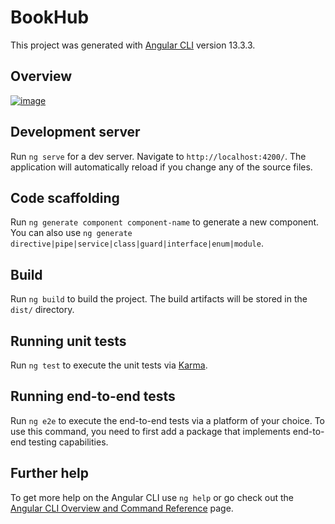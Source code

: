 # BookHub

This project was generated with [Angular CLI](https://github.com/angular/angular-cli) version 13.3.3.

## Overview

[![image](https://i.ibb.co/RYq0Ybq/screencapture-localhost-4200-2022-04-26-11-12-56-1.png)](https://softuni.bg/trainings/3603/angular-march-2022)

## Development server

Run `ng serve` for a dev server. Navigate to `http://localhost:4200/`. The application will automatically reload if you change any of the source files.

## Code scaffolding

Run `ng generate component component-name` to generate a new component. You can also use `ng generate directive|pipe|service|class|guard|interface|enum|module`.

## Build

Run `ng build` to build the project. The build artifacts will be stored in the `dist/` directory.

## Running unit tests

Run `ng test` to execute the unit tests via [Karma](https://karma-runner.github.io).

## Running end-to-end tests

Run `ng e2e` to execute the end-to-end tests via a platform of your choice. To use this command, you need to first add a package that implements end-to-end testing capabilities.

## Further help

To get more help on the Angular CLI use `ng help` or go check out the [Angular CLI Overview and Command Reference](https://angular.io/cli) page.
